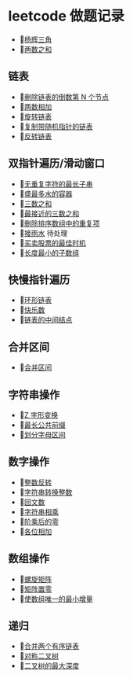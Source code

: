 # leetcode 做题记录

- 🔗[杨辉三角](https://github.com/fivejokers/alg/blob/main/1.js)
- 🔗[两数之和](https://github.com/fivejokers/alg/blob/main/2.js)

## 链表

- 🔗[删除链表的倒数第 N 个节点](https://github.com/fivejokers/alg/blob/main/3.js)
- 🔗[两数相加](https://github.com/fivejokers/alg/blob/main/4.js)
- 🔗[旋转链表](https://github.com/fivejokers/alg/blob/main/5.js)
- 🔗[复制带随机指针的链表](https://github.com/fivejokers/alg/blob/main/6.js)
- 🔗[反转链表](https://github.com/fivejokers/alg/blob/main/7.js)

## 双指针遍历/滑动窗口

- 🔗[无重复字符的最长子串](https://github.com/fivejokers/alg/blob/main/8.js)
- 🔗[盛最多水的容器](https://github.com/fivejokers/alg/blob/main/9.js)
- 🔗[三数之和](https://github.com/fivejokers/alg/blob/main/10.js)
- 🔗[最接近的三数之和](https://github.com/fivejokers/alg/blob/main/11.js)
- 🔗[删除排序数组中的重复项](https://github.com/fivejokers/alg/blob/main/12.js)
- 🔗[接雨水](https://github.com/fivejokers/alg/blob/main/13.js) 待处理
- 🔗[买卖股票的最佳时机](https://github.com/fivejokers/alg/blob/main/14.js)
- 🔗[长度最小的子数组](https://github.com/fivejokers/alg/blob/main/15.js)

## 快慢指针遍历

- 🔗[环形链表](https://github.com/fivejokers/alg/blob/main/16.js)
- 🔗[快乐数](https://github.com/fivejokers/alg/blob/main/17.js)
- 🔗[链表的中间结点](https://github.com/fivejokers/alg/blob/main/18.js)

## 合并区间

- 🔗[合并区间](https://github.com/fivejokers/alg/blob/main/19.js)

## 字符串操作

- 🔗[Z 字形变换](https://github.com/fivejokers/alg/blob/main/20.js)
- 🔗[最长公共前缀](https://github.com/fivejokers/alg/blob/main/21.js)
- 🔗[划分字母区间](https://github.com/fivejokers/alg/blob/main/22.js)

## 数字操作

- 🔗[整数反转](https://github.com/fivejokers/alg/blob/main/23.js)
- 🔗[字符串转换整数 ](https://github.com/fivejokers/alg/blob/main/24.js)
- 🔗[回文数](https://github.com/fivejokers/alg/blob/main/25.js)
- 🔗[字符串相乘](https://github.com/fivejokers/alg/blob/main/26.js)
- 🔗[阶乘后的零](https://github.com/fivejokers/alg/blob/main/27.js)
- 🔗[各位相加](https://github.com/fivejokers/alg/blob/main/28.js)

## 数组操作

- 🔗[螺旋矩阵](https://github.com/fivejokers/alg/blob/main/29.js)
- 🔗[矩阵置零](https://github.com/fivejokers/alg/blob/main/30.js)
- 🔗[使数组唯一的最小增量](https://github.com/fivejokers/alg/blob/main/31.js)

## 递归
- 🔗[合并两个有序链表](https://github.com/fivejokers/alg/blob/main/34.js)
- 🔗[对称二叉树](https://github.com/fivejokers/alg/blob/main/35.js)
- 🔗[二叉树的最大深度](https://github.com/fivejokers/alg/blob/main/36.js)

<!--
待解决
## 栈相关
20_有效的括号
32_最长有效括号
155_最小栈
224_基本计算器
316_去除重复字母
堆相关
215_数组中的第K个最大元素
347_前K个高频元素
-->
